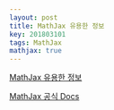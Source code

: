 ```yaml
---
layout: post
title: MathJax 유용한 정보
key: 201803101
tags: MathJax
mathjax: true
---
```


[MathJax 유용한 정보](https://math.meta.stackexchange.com/questions/5020/mathjax-basic-tutorial-and-quick-reference)

[MathJax 공식 Docs](http://docs.mathjax.org/en/latest/tex.html#supported-latex-commands)


